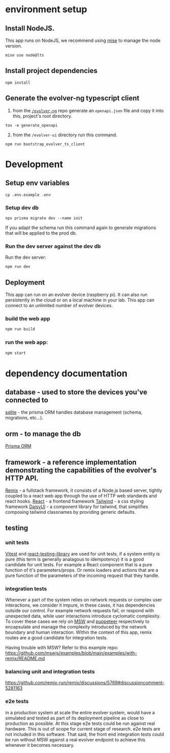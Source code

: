 # environment setup

## Install NodeJS.

This app runs on NodeJS, we recommend using [mise](https://mise.jdx.dev) to manage the node version. 

```shellscript
mise use node@lts
```

## Install project dependencies

```shellscript
npm install
```

## Generate the evolver-ng typescript client

1. from the [`/evolver-ng`](https://github.com/ssec-jhu/evolver-ng) repo generate an `openapi.json` file and copy it into this, project's root directory.

```shellscript
tox -e generate_openapi
```

2. from the `/evolver-ui` directory run this command.

```shellscript
npm run bootstrap_evolver_ts_client
```

# Development

## Setup env variables

```shellscript
cp .env.example .env
```

### Setup dev db

```shellscript
npx prisma migrate dev --name init
```

If you adapt the schema run this command again to generate migrations that will be applied to the prod db.

### Run the dev server against the dev db
Run the dev server:

```shellscript
npm run dev
```

## Deployment

This app can run on an evolver device (raspberry pi). It can also run persistently in the cloud or on a local machine in your lab. This app can connect to an unlimited number of evolver devices.

### build the web app

```sh
npm run build
```

### run the web app:

```sh
npm start
```

# dependency documentation

## database - used to store the devices you've connected to
[sqlite](https://www.sqlite.org) - the prisma ORM handles database management (schema, migrations, etc...).

## orm - to manage the db
[Prisma ORM](https://www.prisma.io/docs/orm/prisma-schema/overview)

## framework - a reference implementation demonstrating the capabilities of the evolver's HTTP API.
[Remix](https://remix.run/docs) - a fullstack framework, it consists of a Node.js based server, tightly coupled to a react web app through the use of HTTP web standards and react hooks. 
[React](https://react.dev) - a frontend framework
[Tailwind](https://tailwindcss.com) - a css styling framework
[DaisyUI](https://daisyui.com) - a component library for tailwind, that simplifies composing tailwind classnames by providing generic defaults.

## testing

### unit tests
[Vitest](https://vitest.dev) and [react-testing-library](https://testing-library.com/docs/react-testing-library/intro/) are used for unit tests, if a system entity is pure (this term is generally analagous to idempotency) it is a good candidate for unit tests. For example a React component that is a pure function of it's parameters/props. Or remix loaders and actions that are a pure function of the parameters of the incoming request that they handle.

### integration tests
Whenever a part of the system relies on network requests or complex user interactions, we consider it impure, in these cases, it has dependencies outside our control. For example network requests fail, or respond with unexpected data, while user interactions introduce cyclomatic complexity. To cover these cases we rely on [MSW](https://mswjs.io/) and [puppeteer](https://pptr.dev/) respectively to encapsulate and manage the complexity introduced by the network boundary and human interaction. Within the context of this app, remix routes are a good candidate for integration tests.

Having trouble with MSW? Refer to this example repo: https://github.com/mswjs/examples/blob/main/examples/with-remix/README.md

### balancing unit and integration tests
https://github.com/remix-run/remix/discussions/5769#discussioncomment-5281163

### e2e tests
in a production system at scale the entire evolver system, would have a simulated and tested as part of its deployment pipeline as close to production as possible. At this stage e2e tests could be run against real hardware. This is out of scope for current stage of research. e2e tests are not included in this software. That said, the front end integration tests could be run without MSW against a real evolver endpoint to achieve this whenever it becomes necessary.